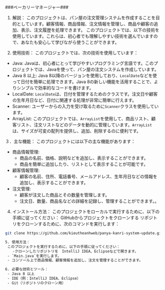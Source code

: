 ###ベーカリーマネージャー###
1. 解説：  このプロジェクトは、パン屋の注文管理システムを作成することを目的としています。顧客情報、商品情報、注文情報を管理し、商品や顧客の追加、表示、注文履歴を処理できます。
          このプロジェクトでは、以下の技術を使用しています。これらは、初心者でも理解しやすい技術を選んでいますので、あなたも安心して学びながら使うことができます。

2. 使用技術：
      このプロジェクトでは、次の技術を使用しています： 
- Java: Javaは、初心者にとって学びやすいプログラミング言語です。このプロジェクトでは、Javaを使って、パン屋の注文システムを作成しています。
- Java 8 以上: Java 8以降のバージョンを使用しており、`LocalDate`などを使って日付を簡単に処理できます。Java 8の新しい機能を活用することで、よりシンプルで効率的なコードを書けます。
- LocalDate: `LocalDate`は、日付を管理するためのクラスです。注文日や顧客の生年月日など、日付に関連する処理が非常に簡単に行えます。
- Scanner: ユーザーからの入力を受け取るために`Scanner`クラスを使用しています。
-   ArrayList: このプロジェクトでは、`ArrayList`を使用して、商品リスト、顧客リスト、注文リストなどのデータを動的に管理しています。`ArrayList`は、サイズが可変の配列を提供し、追加、削除するのに便利です。

３．主な機能：
      このプロジェクトには以下の主な機能があります：
- 商品情報管理: 
  - 商品の名前、価格、説明などを追加し、表示することができます。
  - 商品を簡単に追加したり、リストとして表示することが可能です。
- 顧客情報管理:
  - 顧客の名前、住所、電話番号、メールアドレス、生年月日などの情報を追加し、表示することができます。
- 注文管理:
  - 顧客が注文した商品とその数量を管理します。
  - 注文日、数量、商品名などの詳細を記録し、管理することができます。。
4. インストール方法：
このプロジェクトをローカルで実行するために、以下の手順に従ってください：
GitHubからプロジェクトをクローンする
リポジトリをクローンするために、次のコマンドを実行します：
  ```bash
git clone https://github.com/kieutheanhweb/panya-kanri-system-update.git

 5. 使用方法：
   このプロジェクトを実行するために、以下の手順に従ってください：
　　‐クローンしたリポジトリを　IntelliJ IDEA、Eclipseなどで開きます。
   ‐ `Main.java`を実行します。
   ‐ コンソール上で商品情報、顧客情報を追加し、注文を管理することができます。

6. 必要な技術とツール：
   - Java 8 以上
   - IDE（例：IntelliJ IDEA、Eclipse）
   - Git（リポジトリのクローン用）
